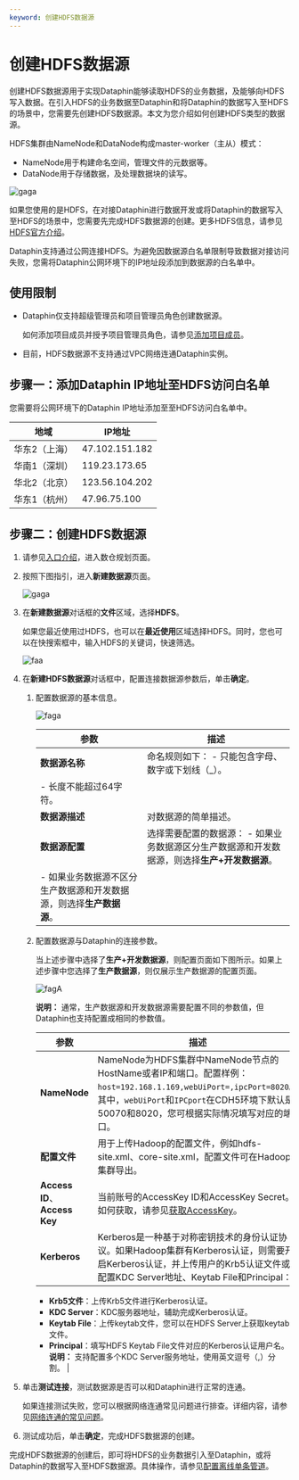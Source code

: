 ```yaml
---
keyword: 创建HDFS数据源
---
```


# 创建HDFS数据源

创建HDFS数据源用于实现Dataphin能够读取HDFS的业务数据，及能够向HDFS写入数据。在引入HDFS的业务数据至Dataphin和将Dataphin的数据写入至HDFS的场景中，您需要先创建HDFS数据源。本文为您介绍如何创建HDFS类型的数据源。

HDFS集群由NameNode和DataNode构成master-worker（主从）模式：

-   NameNode用于构建命名空间，管理文件的元数据等。
-   DataNode用于存储数据，及处理数据块的读写。

![gaga](https://help-static-aliyun-doc.aliyuncs.com/assets/img/zh-CN/6601658261/p302328.png)

如果您使用的是HDFS，在对接Dataphin进行数据开发或将Dataphin的数据写入至HDFS的场景中，您需要先完成HDFS数据源的创建。更多HDFS信息，请参见[HDFS官方介绍](http://hadoop.apache.org/docs/r1.2.1/hdfs_design.html)。

Dataphin支持通过公网连接HDFS。为避免因数据源白名单限制导致数据对接访问失败，您需将Dataphin公网环境下的IP地址段添加到数据源的白名单中。

## 使用限制

-   Dataphin仅支持超级管理员和项目管理员角色创建数据源。

    如何添加项目成员并授予项目管理员角色，请参见[添加项目成员](/cn.zh-CN/数仓规划/管理项目空间的权限和计算源.md)。

-   目前，HDFS数据源不支持通过VPC网络连通Dataphin实例。

## 步骤一：添加Dataphin IP地址至HDFS访问白名单

您需要将公网环境下的Dataphin IP地址添加至至HDFS访问白名单中。

|地域|IP地址|
|--|----|
|华东2（上海）|47.102.151.182|
|华南1（深圳）|119.23.173.65|
|华北2（北京）|123.56.104.202|
|华东1（杭州）|47.96.75.100|

## 步骤二：创建HDFS数据源

1.  请参见[入口介绍](/cn.zh-CN/数仓规划/概述.md)，进入数仓规划页面。

2.  按照下图指引，进入**新建数据源**页面。

    ![gaga](https://help-static-aliyun-doc.aliyuncs.com/assets/img/zh-CN/0323766261/p296046.png)

3.  在**新建数据源**对话框的**文件**区域，选择**HDFS**。

    如果您最近使用过HDFS，也可以在**最近使用**区域选择HDFS。同时，您也可以在快搜索框中，输入HDFS的关键词，快速筛选。

    ![faa](https://help-static-aliyun-doc.aliyuncs.com/assets/img/zh-CN/6601658261/p302325.png)

4.  在**新建HDFS数据源**对话框中，配置连接数据源参数后，单击**确定**。

    1.  配置数据源的基本信息。

        ![faga](https://help-static-aliyun-doc.aliyuncs.com/assets/img/zh-CN/6601658261/p302326.png)

        |参数|描述|
        |--|--|
        |**数据源名称**|命名规则如下：        -   只能包含字母、数字或下划线（\_）。
        -   长度不能超过64字符。 |
        |**数据源描述**|对数据源的简单描述。|
        |**数据源配置**|选择需要配置的数据源：        -   如果业务数据源区分生产数据源和开发数据源，则选择**生产+开发数据源**。
        -   如果业务数据源不区分生产数据源和开发数据源，则选择**生产数据源**。 |

    2.  配置数据源与Dataphin的连接参数。

        当上述步骤中选择了**生产+开发数据源**，则配置页面如下图所示。如果上述步骤中您选择了**生产数据源**，则仅展示生产数据源的配置页面。

        ![fagA](https://help-static-aliyun-doc.aliyuncs.com/assets/img/zh-CN/6601658261/p302327.png)

        **说明：** 通常，生产数据源和开发数据源需要配置不同的参数值，但Dataphin也支持配置成相同的参数值。

        |参数|描述|
        |--|--|
        |**NameNode**|NameNode为HDFS集群中NameNode节点的HostName或者IP和端口。配置样例：`host=192.168.1.169,webUiPort=,ipcPort=8020`。其中，`webUiPort`和`IPCport`在CDH5环境下默认是50070和8020，您可根据实际情况填写对应的端口。 |
        |**配置文件**|用于上传Hadoop的配置文件，例如hdfs-site.xml、core-site.xml，配置文件可在Hadoop集群导出。|
        |**Access ID**、**Access Key**|当前账号的AccessKey ID和AccessKey Secret。如何获取，请参见[获取AccessKey]()。|
        |**Kerberos**|Kerberos是一种基于对称密钥技术的身份认证协议。如果Hadoop集群有Kerberos认证，则需要开启Kerberos认证，并上传用户的Krb5认证文件或配置KDC Server地址、Keytab File和Principal：

        -   **Krb5文件**：上传Krb5文件进行Kerberos认证。
        -   **KDC Server**：KDC服务器地址，辅助完成Kerberos认证。
        -   **Keytab File**：上传keytab文件，您可以在HDFS Server上获取keytab文件。
        -   **Principal**：填写HDFS Keytab File文件对应的Kerberos认证用户名。
**说明：** 支持配置多个KDC Server服务地址，使用英文逗号（,）分割。 |

5.  单击**测试连接**，测试数据源是否可以和Dataphin进行正常的连通。

    如果连接测试失败，您可以根据网络连通常见问题进行排查。详细内容，请参见[网络连通的常见问题]()。

6.  测试成功后，单击**确定**，完成HDFS数据源的创建。


完成HDFS数据源的创建后，即可将HDFS的业务数据引入至Dataphin，或将Dataphin的数据写入至HDFS数据源。具体操作，请参见[配置离线单条管道](/cn.zh-CN/数据引入/数据集成/离线单条管道/配置离线单条管道.md)。

